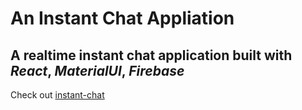 # An Instant Chat Appliation

## A realtime instant chat application built with _React_, _MaterialUI_, _Firebase_

Check out [instant-chat](https://instant-chat-71a04.web.app/)
